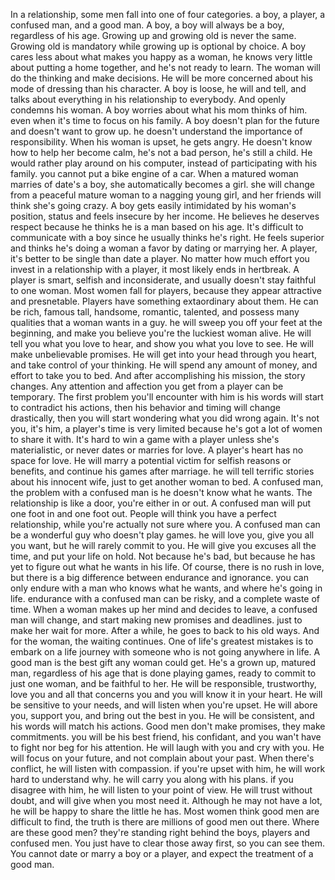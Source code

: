 In a relationship, some men fall into one of four categories. a boy, a player, a confused man, and a good man.
A boy, a boy will always be a boy, regardless of his age. Growing up and growing old is never the same. Growing old is mandatory while growing up is optional by choice. A boy cares less about what makes you happy as a woman, he knows very little about putting a home together, and he's not ready to learn. The woman will do the thinking and make decisions. He will be more concerned about his mode of dressing than his character. A boy is loose, he will and tell, and talks about everything in his relationship to everybody. And openly condemns his woman. A boy worries about what his mom thinks of him. even when it's time to focus on his family. A boy doesn't plan for the future and doesn't want to grow up. he doesn't understand the importance of responsibility. When his woman is upset, he gets angry. He doesn't know how to help her become calm, he's not a bad person, he's still a child. He would rather play around on his computer, instead of participating with his family. you cannot put a bike engine of a car. When a matured woman marries of date's a boy, she automatically becomes a girl. she will change from a peaceful mature woman to a nagging young girl, and her friends will think she's going crazy. A boy gets easily intimidated by his woman's position, status and feels insecure by her income. He believes he deserves respect because he thinks he is a man based on his age. It's difficult to communicate with a boy since he usually thinks he's right. He feels superior and thinks he's doing a woman a favor by dating or marrying her.
A player, it's better to be single than date a player. No matter how much effort you invest in a relationship with a player, it most likely ends in hertbreak. A player is smart, selfish and inconsiderate, and usually doesn't stay faithful to one woman. Most women fall for players, because they appear attractive and presnetable. Players have something extaordinary about them. He can be rich, famous tall, handsome, romantic, talented, and possess many qualities that a woman wants in a guy. he will sweep you off your feet at the beginning, and make you believe you're the luckiest woman alive. He will tell you what you love to hear, and show you what you love to see.  He will make unbelievable promises. He will get into your head through you heart, and take control of your thinking. He will spend any amount of money, and effort to take you to bed. And after accomplishing his mission, the story changes. Any attention and affection you get from a player can be temporary. The first problem you'll encounter with him is his words will start to contradict his actions, then his behavior and timing will change drastically, then you will start wondering what you did wrong again. It's not you, it's him, a player's time is very limited because he's got a lot of women to share it with. It's hard to win a game with a player unless she's materialistic, or never dates or marries for love. A player's heart has no space for love. He will marry a potential victim for selfish reasons or benefits, and continue his games after marriage. he will tell terrific stories about his innocent wife, just to get another woman to bed.
A confused man, the problem with a confused man is he doesn't know what he wants. The relationship is like a door, you're either in or out. A confused man will put one foot in and one foot out. People will think you have a perfect relationship, while you're actually not sure where you. A confused man can be a wonderful guy who doesn't play games. he will love you, give you all you want, but he will rarely commit to you. He will give you excuses all the time, and put your life on hold. Not because he's bad, but because he has yet to figure out what he wants in his life.  Of course, there is no rush in love, but there is a big difference between endurance and ignorance. you can only endure with a man who knows what he wants, and where he's going in life. endurance with a confused man can be risky, and a complete waste of time. When a woman makes up her mind and decides to leave, a confused man will change, and start making new promises and deadlines. just to make her wait for more. After a while,  he goes to back to his old ways. And for the woman, the waiting continues. One of life's greatest mistakes is to embark on a life journey with someone who is not going anywhere in life.
A good man is the best gift any woman could get. He's a grown up, matured man, regardless of his age that is done playing games, ready to commit to just one woman, and be faithful to her. He will be responsible, trustworthy, love you and all that concerns you and you will know it in your heart. He will be sensitive to your needs, and will listen when you're upset. He will abore you, support you, and bring out the best in you. He will be consistent, and his words will match his actions. Good men don't make promises, they make commitments. you will be his best friend, his confidant, and you wan't have to fight nor beg for his attention. He will laugh with you and cry with you. He will focus on your future, and not complain about your past. When there's conflict, he will listen with compassion. if you're upset with him, he will work hard to understand why. he will carry you along with his plans. if you disagree with him, he will listen to your point of view. He will trust without doubt, and will give when you most need it. Although he may not have a lot, he will be happy to share the little he has. Most women think good men are difficult to find, the truth is there are millions of good men out there. Where are these good men? they're standing right behind the boys, players and confused men. You just have to clear those away first, so you can see them. You cannot date or marry a boy or a player, and expect the treatment of a good man.

